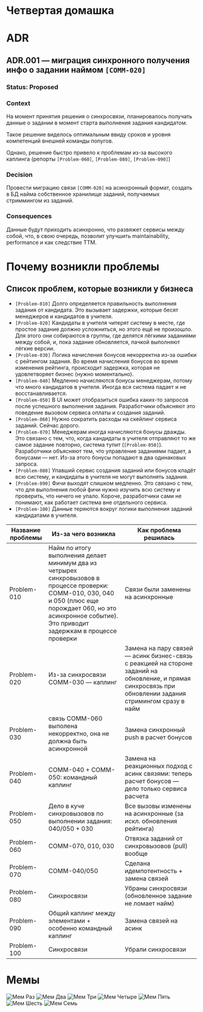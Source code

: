 # Четвертая домашка

# ADR
## ADR.001 — миграция синхронного получения инфо о задании наймом `[COMM-020]`
### Status: Proposed
### Context
На момент принятия решения о синхросвязи, планировалось получать данные о задании в момент старта выполнения задания кандидатом.

Такое решение виделось оптимальным ввиду сроков и уровня компетенций внешней команды попугов.

Однако, решение быстро привело к проблемам из-за высокого каплинга (репорты `[Problem-060]`, `[Problem-080]`, `[Problem-090]`)
### Decision
Провести миграцию связи `[COMM-020]` на асинхронный формат, создать в БД найма собственное хранилище заданий, получаемых стриммингом из заданий.
### Consequences
Данные будут приходить асинхронно, что развяжет сервисы между собой, что, в свою очередь, позволит улучшить maintainability, performance и как следствие TTM.


# Почему возникли проблемы

## Список проблем, которые возникли у бизнеса

- `[Problem-010]` Долго определяется правильность выполнения задания от кандидата. Это вызывает задержки, которые бесят менеджеров и кандидатов в учителя.
- `[Problem-020]` Кандидаты в учителя читерят систему в месте, где простое задание должно усложниться, но этого ещё не произошло. Для этого они собираются в группы, где делятся лёгкими заданиями между собой, и, пока задание обновляется, пачкой выполняют лёгкие версии.
- `[Problem-030]` Логика начисления бонусов некорректна из-за ошибки с рейтингом задания. Во время начисления бонусов во время изменения рейтинга, происходит задержка, которая не удовлетворяет бизнес (нужно моментально).
- `[Problem-040]` Медленно начисляются бонусы менеджерам, потому что много кандидатов в учителя. Иногда вся система падает и не восстанавливается.
- `[Problem-050]` В UI может отобразиться ошибка каких-то запросов после успешного выполнения задания. Разработчики объясняют это поведение вызовом сервиса оплаты и создания заданий.
- `[Problem-060]` Нужно сократить расходы на скейлинг сервиса заданий. Сейчас дорого.
- `[Problem-070]` Менеджерам иногда начисляются бонусы дважды. Это связано с тем, что, когда кандидаты в учителя отправляют то же самое задание повторно, система тупит (`[Problem-050]`). Разработчики объясняют тем, что управление заданиями падает, а бонусами — нет. Из-за этого бонусы попадают в два одинаковых запроса.
- `[Problem-080]` Упавший сервис создания заданий или бонусов кладёт всю систему, и кандидаты в учителя не могут выполнять задания.
- `[Problem-090]` Фичи выходят слишком медленно. Это связано с тем, что для выполнения любой фичи нужно изучить всю систему и проверить, что ничего не упало. Короче, разработчики сами не понимают, как работает система вне отдельного сервиса.
- `[Problem-100]` Данные теряются вокруг логики выполнения заданий кандидатами в учителя.


| Название проблемы | Из-за чего возникла                                                                                                                                                                                                  | Как проблема решилась                                                                                                                                       |
| ----------------- | -------------------------------------------------------------------------------------------------------------------------------------------------------------------------------------------------------------------- | ----------------------------------------------------------------------------------------------------------------------------------------------------------- |
| Problem-010       | Найм по итогу выполнения делает минимум два из четрырех синхровызовов в процессе проверки: COMM-010, 030, 040 и 050 (плюс еще порождает 060, но это асинхронное событие). Это приводит задержкам в процессе проверки | Связи были заменены на асинхронные                                                                                                                          |
| Problem-020       | Из-за синхросвязи COMM-030 — каплинг                                                                                                                                                                                 | Замена на пару связей — асинк бизнес-связь с реакцией на стороне заданий на обновление, и прямая синхросвязь при обновлении задания стримингом сразу в найм |
| Problem-030       | связь COMM-060 выполена некорректно, она не должна быть асинхронной                                                                                                                                                  | Замена синхронный push в расчет бонусов                                                                                                                     |
| Problem-040       | COMM-040 + COMM-050: командный каплинг                                                                                                                                                                               | Замена на реакционных подход с асинк связями: теперь расчет бонусов — дело только сервиса расчета                                                           |
| Problem-050       | Дело в куче синхровызовов по выполнении задания: 040/050 + 030                                                                                                                                                       | Все вызовы изменены на асинхронные (за искл. обновления рейтинга)                                                                                           |
| Problem-060       | COMM-070, 010, 030                                                                                                                                                                                                   | Отвязка заданий от синхровызовов (pull) вообще                                                                                                              |
| Problem-070       | COMM-040/050                                                                                                                                                                                                         | Сделана идемпотентность + замена связей                                                                                                                     |
| Problem-080       | Синхросвязи                                                                                                                                                                                                          | Убраны синхросвязи (обновленное задание не ломает найм)                                                                                                     |
| Problem-090       | Общий каплинг между элементами + особенно командный каплинг                                                                                                                                                          | Замена связей на асинк                                                                                                                                      |
| Problem-100       | Синхросвязи                                                                                                                                                                                                          | Убрали синхросвязи                                                                                                                                          |

# Мемы

![Мем Раз](memes/meme1.png)
![Мем Два](memes/meme2.png)
![Мем Три](memes/meme3.png)
![Мем Четыре](memes/meme4.png)
![Мем Пять](memes/meme5.png)
![Мем Шесть](memes/meme6.png)
![Мем Семь](memes/meme7.png)